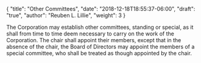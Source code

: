 {
	"title": "Other Committees",
	"date": "2018-12-18T18:55:37-06:00",
	"draft": "true",
	"author": "Reuben L. Lillie",
	"weight": 3
}

The Corporation may establish other committees, standing or special, as it shall from time to time deem necessary to carry on the work of the Corporation. The chair shall appoint their members, except that in the absence of the chair, the Board of Directors may appoint the members of a special committee, who shall be treated as though appointed by the chair.
